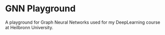 # GNN Playground

A playground for Graph Neural Networks used for my DeepLearning course at Heilbronn University.